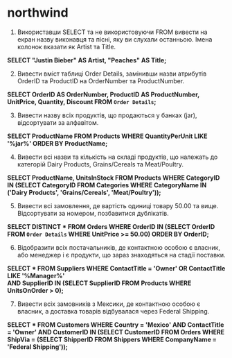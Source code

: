 # northwind

1.	Використавши SELECT та не використовуючи FROM вивести на екран назву виконавця та пісні, яку ви слухали останньою. Імена колонок вказати як Artist та Title. 

**SELECT "Justin Bieber" AS Artist, "Peaches" AS Title;**

2.	Вивести вміст таблиці Order Details, замінивши назви атрибутів OrderID та ProductID на OrderNumber та ProductNumber.

**SELECT OrderID AS OrderNumber, ProductID AS ProductNumber, 
UnitPrice, Quantity, Discount 
FROM `Order Details`;**

3.	Вивести назву всіх продуктів, що продаються у банках (jar), відсортувати за алфавітом.

**SELECT ProductName FROM Products 
WHERE QuantityPerUnit LIKE '%jar%' 
ORDER BY ProductName;**

4.	Вивести всі назви та кількість на складі продуктів, що належать до категорій Dairy Products, Grains/Cereals та Meat/Poultry.

**SELECT ProductName, UnitsInStock FROM Products WHERE CategoryID IN (SELECT CategoryID FROM Categories WHERE CategoryName IN ('Dairy Products', 'Grains/Cereals', 'Meat/Poultry'));**

5.	Вивести всі замовлення, де вартість одиниці товару 50.00 та вище. Відсортувати за номером, позбавитися дублікатів.

**SELECT DISTINCT * FROM Orders 
WHERE OrderID IN (SELECT OrderID FROM `Order Details` WHERE UnitPrice >= 50.00) 
ORDER BY OrderID;**

6.	Відобразити всіх постачальників, де контактною особою є власник, або менеджер і є продукти, що зараз знаходяться на стадії поставки.

**SELECT * FROM Suppliers WHERE ContactTitle = 'Owner' OR ContactTitle LIKE '%Manager%'  
AND SupplierID IN (SELECT SupplierID FROM Products WHERE UnitsOnOrder > 0);**

7.	Вивести всіх замовників з Мексики, де контактною особою є власник, а доставка товарів відбувалася через Federal Shipping.

**SELECT * FROM Customers WHERE Country = 'Mexico' AND ContactTitle = 'Owner' 
AND CustomerID IN (SELECT CustomerID FROM Orders WHERE ShipVia = 
(SELECT ShipperID FROM Shippers WHERE CompanyName = 'Federal Shipping'));**


